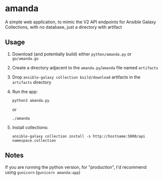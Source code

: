 # amanda

A simple web application, to mimic the V2 API endpoints for Ansible Galaxy Collections, with no database, just a directory with artifact

## Usage

1. Download (and potentially build) either `python/amanda.py` or `go/amanda.go`
1. Create a directory adjacent to the `amanda.py`/`amanda` file named `artifacts`
1. Drop `ansible-galaxy collection build/download` artifacts in the `artifacts` directory
1. Run the app:

    ```
    python3 amanda.py
    ```

    or

    ```
    ./amanda
    ```
1. Install collections:

    ```
    ansible-galaxy collection install -s http://hostname:5000/api namespace.collection
    ```

## Notes

If you are running the python version, for "production", I'd recommend using `gunicorn` (`gunicorn amanda:app`)
